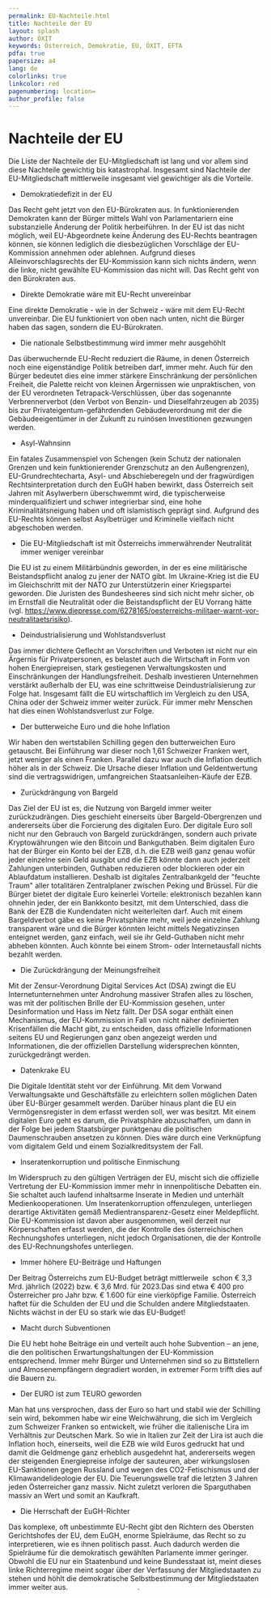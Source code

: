 ```yaml
---
permalink: EU-Nachteile.html
title: Nachteile der EU
layout: splash
author: ÖXIT
keywords: Österreich, Demokratie, EU, ÖXIT, EFTA
pdfa: true
papersize: a4
lang: de
colorlinks: true
linkcolor: red
pagenumbering: location=
author_profile: false
---
```


# Nachteile der EU

Die Liste der Nachteile der EU-Mitgliedschaft ist lang und vor allem sind diese Nachteile gewichtig bis katastrophal. Insgesamt sind Nachteile der EU-Mitgliedschaft mittlerweile insgesamt viel gewichtiger als die Vorteile.

* Demokratiedefizit in der EU

Das Recht geht jetzt von den EU-Bürokraten aus. In funktionierenden Demokraten kann der Bürger mittels Wahl von Parlamentariern eine substanzielle Änderung der Politik herbeiführen. In der EU ist das nicht möglich, weil EU-Abgeordnete keine Änderung des EU-Rechts beantragen können, sie können lediglich die diesbezüglichen Vorschläge der EU-Kommission annehmen oder ablehnen. Aufgrund dieses Alleinvorschlagsrechts der EU-Kommission kann sich nichts ändern, wenn die linke, nicht gewählte EU-Kommission das nicht will. Das Recht geht von den Bürokraten aus.

* Direkte Demokratie wäre mit EU-Recht unvereinbar

Eine direkte Demokratie - wie in der Schweiz - wäre mit dem EU-Recht unvereinbar. Die EU funktioniert von oben nach unten, nicht die Bürger haben das sagen, sondern die EU-Bürokraten.

* Die nationale Selbstbestimmung wird immer mehr ausgehöhlt

Das überwuchernde EU-Recht reduziert die Räume, in denen Österreich noch eine eigenständige Politik betreiben darf, immer mehr. Auch für den Bürger bedeutet dies eine immer stärkere Einschränkung der persönlichen Freiheit, die Palette reicht von kleinen Ärgernissen wie unpraktischen, von der EU verordneten Tetrapack-Verschlüssen, über das sogenannte Verbrennerverbot (den Verbot von Benzin- und Dieselfahrzeugen ab 2035) bis zur Privateigentum-gefährdenden Gebäudeverordnung mit der die Gebäudeeigentümer in der Zukunft zu ruinösen Investitionen gezwungen werden.

* Asyl-Wahnsinn

Ein fatales Zusammenspiel von Schengen (kein Schutz der nationalen Grenzen und kein funktionierender Grenzschutz an den Außengrenzen), EU-Grundrechtecharta, Asyl- und Abschieberegeln und der fragwürdigen Rechtsinterpretation durch den EuGH haben bewirkt, dass Österreich seit Jahren mit Asylwerbern überschwemmt wird, die typischerweise minderqualifiziert und schwer integrierbar sind, eine hohe Kriminalitätsneigung haben und oft islamistisch geprägt sind. Aufgrund des EU-Rechts können selbst Asylbetrüger und Kriminelle vielfach nicht abgeschoben werden.

* Die EU-Mitgliedschaft ist mit Österreichs immerwährender Neutralität immer weniger vereinbar

Die EU ist zu einem Militärbündnis geworden, in der es eine militärische Beistandspflicht analog zu jener der NATO gibt. Im Ukraine-Krieg ist die EU im Gleichschritt mit der NATO zur Unterstützerin einer Kriegspartei geworden. Die Juristen des Bundesheeres sind sich nicht mehr sicher, ob im Ernstfall die Neutralität oder die Beistandspflicht der EU Vorrang hätte (vgl. https://www.diepresse.com/6278165/oesterreichs-militaer-warnt-vor-neutralitaetsrisiko). 

* Deindustrialisierung und Wohlstandsverlust

Das immer dichtere Geflecht an Vorschriften und Verboten ist nicht nur ein Ärgernis für Privatpersonen, es belastet auch die Wirtschaft in Form von hohen Energiepreisen, stark gestiegenen Verwaltungskosten und Einschränkungen der Handlungsfreiheit. Deshalb investieren Unternehmen verstärkt außerhalb der EU, was eine schrittweise Deindustrialisierung zur Folge hat. Insgesamt fällt die EU wirtschaftlich im Vergleich zu den USA, China oder der Schweiz immer weiter zurück. Für immer mehr Menschen hat dies einen Wohlstandsverlust zur Folge.

* Der butterweiche Euro und die hohe Inflation

Wir haben den wertstabilen Schilling gegen den butterweichen Euro getauscht. Bei Einführung war dieser noch 1,61 Schweizer Franken wert, jetzt weniger als einen Franken. Parallel dazu war auch die Inflation deutlich höher als in der Schweiz. Die Ursache dieser Inflation und Geldentwertung sind die vertragswidrigen, umfangreichen Staatsanleihen-Käufe der EZB.

* Zurückdrängung von Bargeld

Das Ziel der EU ist es, die Nutzung von Bargeld immer weiter zurückzudrängen. Dies geschieht einerseits über Bargeld-Obergrenzen und andererseits über die Forcierung des digitalen Euro. Der digitale Euro soll nicht nur den Gebrauch von Bargeld zurückdrängen, sondern auch private Kryptowährungen wie den Bitcoin und Bankguthaben. Beim digitalen Euro hat der Bürger ein Konto bei der EZB, d.h. die EZB weiß ganz genau wofür jeder einzelne sein Geld ausgibt und die EZB könnte dann auch jederzeit Zahlungen unterbinden, Guthaben reduzieren oder blockieren oder ein Ablaufdatum installieren. Deshalb ist digitales Zentralbankgeld der "feuchte Traum" aller totalitären Zentralplaner zwischen Peking und Brüssel. Für die Bürger bietet der digitale Euro keinerlei Vorteile: elektronisch bezahlen kann ohnehin jeder, der ein Bankkonto besitzt, mit dem Unterschied, dass die Bank der EZB die Kundendaten nicht weiterleiten darf. Auch mit einem Bargeldverbot gäbe es keine Privatsphäre mehr, weil jede einzelne Zahlung transparent wäre und die Bürger könnten leicht mittels Negativzinsen enteignet werden, ganz einfach, weil sie ihr Geld-Guthaben nicht mehr abheben könnten. Auch könnte bei einem Strom- oder Internetausfall nichts bezahlt werden.

* Die Zurückdrängung der Meinungsfreiheit

Mit der Zensur-Verordnung Digital Services Act (DSA) zwingt die EU Internetunternehmen unter Androhung massiver Strafen alles zu löschen, was mit der politischen Brille der EU-Kommission gesehen, unter Desinformation und Hass im Netz fällt. Der DSA sogar enthält einen Mechanismus, der EU-Kommission in Fall von nicht näher definierten Krisenfällen die Macht gibt, zu entscheiden, dass offizielle Informationen seitens EU und Regierungen ganz oben angezeigt werden und Informationen, die der offiziellen Darstellung widersprechen könnten, zurückgedrängt werden.

* Datenkrake EU

Die Digitale Identität steht vor der Einführung. Mit dem Vorwand Verwaltungsakte und Geschäftsfälle zu erleichtern sollen möglichen Daten über EU-Bürger gesammelt werden. Darüber hinaus plant die EU ein Vermögensregister in dem erfasst werden soll, wer was besitzt. Mit einem digitalen Euro geht es darum, die Privatsphäre abzuschaffen, um dann in der Folge bei jedem Staatsbürger punktgenau die politischen Daumenschrauben ansetzen zu können. Dies wäre durch eine Verknüpfung vom digitalem Geld und einem Sozialkreditsystem der Fall. 

* Inseratenkorruption und politische Einmischung

Im Widerspruch zu den gültigen Verträgen der EU, mischt sich die offizielle Vertretung der EU-Kommission immer mehr in innenpolitische Debatten ein. Sie schaltet auch laufend inhaltsarme Inserate in Medien und unterhält Medienkooperationen. Um Inseratenkorruption offenzulegen, unterliegen derartige Aktivitäten gemäß Medientransparenz-Gesetz einer Meldepflicht. Die EU-Kommission ist davon aber ausgenommen, weil derzeit nur Körperschaften erfasst werden, die der Kontrolle des österreichischen Rechnungshofes unterliegen, nicht jedoch Organisationen, die der Kontrolle des EU-Rechnungshofes unterliegen.

* Immer höhere EU-Beiträge und Haftungen

Der Beitrag Österreichs zum EU-Budget beträgt mittlerweile  schon € 3,3 Mrd. jährlich (2022) bzw. € 3,6 Mrd. für 2023.Das sind etwa € 400 pro Österreicher pro Jahr bzw. € 1.600 für eine vierköpfige Familie.
Österreich haftet für die Schulden der EU und die Schulden andere Mitgliedstaaten. 
Nichts wächst in der EU so stark wie das EU-Budget!

* Macht durch Subventionen

Die EU hebt hohe Beiträge ein und verteilt auch hohe Subvention – an jene, die den politischen Erwartungshaltungen der EU-Kommission entsprechend. Immer mehr Bürger und Unternehmen sind so zu Bittstellern und Almosenempfängern degradiert worden, in extremer Form trifft dies auf die Bauern zu.

* Der EURO ist zum TEURO geworden

Man hat uns versprochen, dass der Euro so hart und stabil wie der Schilling sein wird, bekommen habe wir eine Weichwährung, die sich im Vergleich zum Schweizer Franken so entwickelt, wie früher die italienische Lira im Verhältnis zur Deutschen Mark. 
So wie in Italien zur Zeit der Lira ist auch die Inflation hoch, einerseits, weil die EZB wie wild Euros gedruckt hat und damit die Geldmenge ganz erheblich ausgedehnt hat, andererseits wegen der steigenden Energiepreise infolge der sauteuren, aber wirkungslosen EU-Sanktionen gegen Russland und wegen des CO2-Fetischismus und der Klimawandelideologie der EU. Die Teuerungswelle traf die letzten 3 Jahren jeden Österreicher ganz massiv. Nicht zuletzt verloren die Sparguthaben massiv an Wert und somit an Kaufkraft.

* Die Herrschaft der EuGH-Richter

Das komplexe, oft unbestimmte EU-Recht gibt den Richtern des Obersten Gerichtshofes der EU, dem EuGH, enorme Spielräume, das Recht so zu interpretieren, wie es ihnen politisch passt. Auch dadurch werden die Spielräume für die demokratisch gewählten Parlamente immer geringer. Obwohl die EU nur ein Staatenbund und keine Bundesstaat ist, meint dieses linke Richterregime meint sogar über der Verfassung der Mitgliedstaaten zu stehen und höhlt die demokratische Selbstbestimmung der Mitgliedstaaten immer weiter aus.                                   .

